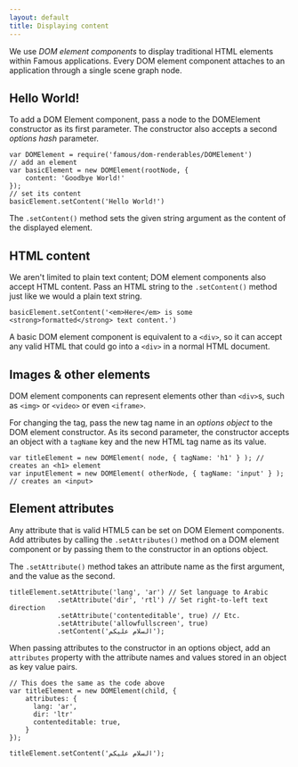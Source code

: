 ```yaml
---
layout: default
title: Displaying content
---
```


<span class="intro-graf">We use _DOM element components_ to display traditional HTML elements within Famous applications.
 Every DOM element component attaches to an application through a single scene graph node. </span>

## Hello World!

To add a DOM Element component, pass a node to the DOMElement constructor as its first parameter. The constructor also accepts a second _options hash_ parameter.
    
    var DOMElement = require('famous/dom-renderables/DOMElement')
    // add an element
    var basicElement = new DOMElement(rootNode, {
        content: 'Goodbye World!'
    });
    // set its content
    basicElement.setContent('Hello World!')

The `.setContent()` method sets the given string argument as the content of the displayed element. 

## HTML content

We aren't limited to plain text content; DOM element components also accept HTML content. Pass an HTML string to the `.setContent()` method just like we would a plain text string.

    basicElement.setContent('<em>Here</em> is some <strong>formatted</strong> text content.')

A basic DOM element component is equivalent to a `<div>`, so it can accept any valid HTML that could go into a `<div>` in a normal HTML document.

## Images & other elements

DOM element components can represent elements other than `<div>`s, such as `<img>` or `<video>` or even `<iframe>`. 

For changing the tag, pass the new tag name in an _options object_ to the DOM element constructor. As its second parameter, the constructor accepts an object with a `tagName` key and the new HTML tag name as its value.
    
    var titleElement = new DOMElement( node, { tagName: 'h1' } ); // creates an <h1> element
    var inputElement = new DOMElement( otherNode, { tagName: 'input' } ); // creates an <input>


## Element attributes

Any attribute that is valid HTML5 can be set on DOM Element components. Add attributes by calling the `.setAttributes()` method on a DOM element component or by passing them to the constructor in an options object.

The `.setAttribute()` method takes an attribute name as the first argument, and the value as the second.
    
    titleElement.setAttribute('lang', 'ar') // Set language to Arabic
                .setAttribute('dir', 'rtl') // Set right-to-left text direction
                .setAttribute('contenteditable', true) // Etc.
                .setAttribute('allowfullscreen', true)
                .setContent('السلام عليكم');

When passing attributes to the constructor in an options object, add an `attributes` property with the attribute names and values stored in an object as key value pairs.
   
    // This does the same as the code above
    var titleElement = new DOMElement(child, { 
        attributes: {
          lang: 'ar',            
          dir: 'ltr'             
          contenteditable: true, 
        }
    });

    titleElement.setContent('السلام عليكم');


